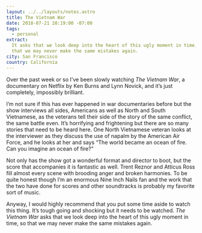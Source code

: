```yaml
---
layout: ../../layouts/notes.astro
title: The Vietnam War
date: 2018-07-21 20:19:00 -07:00
tags:
  - personal
extract:
  It asks that we look deep into the heart of this ugly moment in time, so
  that we may never make the same mistakes again.
city: San Francisco
country: California
---
```


Over the past week or so I’ve been slowly watching _The Vietnam War_, a documentary on Netflix by Ken Burns and Lynn Novick, and it’s just completely, impossibly brilliant.

I’m not sure if this has ever happened in war documentaries before but the show interviews all sides, Americans as well as North and South Vietnamese, as the veterans tell their side of the story of the same conflict, the same battle even. It’s horrifying and frightening but there are so many stories that need to be heard here. One North Vietnamese veteran looks at the interviewer as they discuss the use of napalm by the American Air Force, and he looks at her and says “The world became an ocean of fire. Can you imagine an ocean of fire?”

Not only has the show got a wonderful format and director to boot, but the score that accompanies it is fantastic as well. Trent Reznor and Atticus Ross fill almost every scene with brooding anger and broken harmonies. To be quite honest though I’m an enormous Nine Inch Nails fan and the work that the two have done for scores and other soundtracks is probably my favorite sort of music.

Anyway, I would highly recommend that you put some time aside to watch this thing. It’s tough going and shocking but it needs to be watched. _The Vietnam War_ asks that we look deep into the heart of this ugly moment in time, so that we may never make the same mistakes again.
